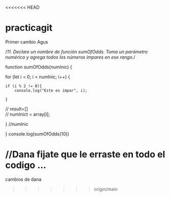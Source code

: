 <<<<<<< HEAD
# practicagit
Primer cambio Agus


/*11. Declare un nombre de función sumOfOdds. Toma un parámetro numérico y agrega todos
los números impares en ese rango.*/


function sumOfOdds(numInic) {

for (let i = 0; i < numInic; i++) {

    if (i % 2 != 0){
        console.log("Este es impar", i);
        
    }
   

   // result=[]   
   // numInict = array[i];
    
}
//numInic 
    
}
console.log(sumOfOdds(10))


//Dana fijate que le erraste en todo el codigo ...
=======
cambios de dana
>>>>>>> origin/main
